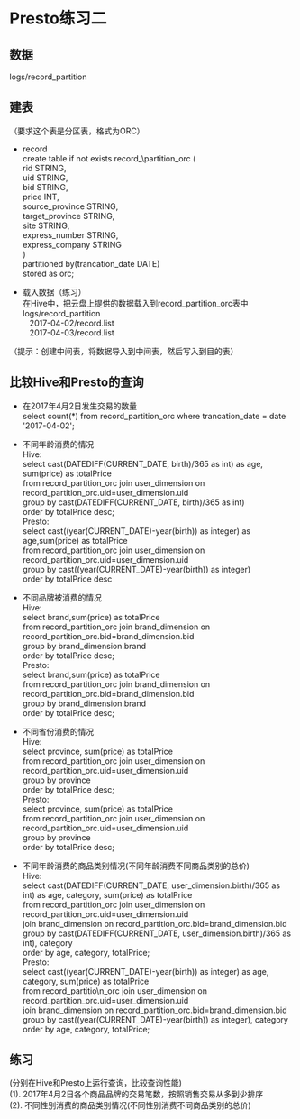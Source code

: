 # Presto练习二

## 数据
logs/record\_partition

## 建表
（要求这个表是分区表，格式为ORC）  

* record  
create table if not exists record_\partition\_orc (  
 rid STRING,   
 uid STRING,  
 bid STRING,  
 price INT,  
 source\_province STRING,  
 target\_province STRING,  
 site STRING,  
 express\_number STRING,  
 express\_company STRING  
)  
 partitioned by(trancation\_date DATE)  
 stored as orc;  

* 载入数据（练习）  
在Hive中，把云盘上提供的数据载入到record\_partition\_orc表中  
logs/record\_partition   
&nbsp;&nbsp;  2017-04-02/record.list  
&nbsp;&nbsp;  2017-04-03/record.list  

（提示：创建中间表，将数据导入到中间表，然后写入到目的表） 

## 比较Hive和Presto的查询
* 在2017年4月2日发生交易的数量  
select count(*) from record\_partition\_orc where trancation\_date = date '2017-04-02';  

* 不同年龄消费的情况  
Hive:  
select cast(DATEDIFF(CURRENT\_DATE, birth)/365 as int) as age,  
sum(price) as totalPrice  
from record\_partition\_orc join user\_dimension on record\_partition\_orc.uid=user\_dimension.uid  
group by cast(DATEDIFF(CURRENT\_DATE, birth)/365 as int)  
order by totalPrice desc;  
Presto:  
select cast((year(CURRENT\_DATE)-year(birth)) as integer) as age,sum(price) as totalPrice  
from record\_partition\_orc join user\_dimension on record\_partition\_orc.uid=user\_dimension.uid  
group by cast((year(CURRENT\_DATE)-year(birth)) as integer)   
order by totalPrice desc  

* 不同品牌被消费的情况  
Hive:  
select brand,sum(price) as totalPrice  
from record\_partition\_orc join brand\_dimension on record\_partition\_orc.bid=brand\_dimension.bid  
group by brand\_dimension.brand  
order by totalPrice desc;  
Presto:  
select brand,sum(price) as totalPrice  
from record\_partition\_orc join brand\_dimension on record\_partition\_orc.bid=brand\_dimension.bid  
group by brand\_dimension.brand  
order by totalPrice desc;  

* 不同省份消费的情况  
Hive:  
select province, sum(price) as totalPrice  
from record\_partition\_orc join user\_dimension on record\_partition\_orc.uid=user\_dimension.uid  
group by province  
order by totalPrice desc;  
Presto:  
select province, sum(price) as totalPrice  
from record\_partition\_orc join user\_dimension on record\_partition\_orc.uid=user\_dimension.uid  
group by province  
order by totalPrice desc;  

* 不同年龄消费的商品类别情况(不同年龄消费不同商品类别的总价)  
Hive:  
select cast(DATEDIFF(CURRENT\_DATE, user\_dimension.birth)/365 as int) as age, category, sum(price)   as totalPrice  
from record\_partition\_orc join user\_dimension on record\_partition\_orc.uid=user\_dimension.uid  
join brand\_dimension on record\_partition\_orc.bid=brand\_dimension.bid  
group by cast(DATEDIFF(CURRENT\_DATE, user\_dimension.birth)/365 as int), category  
order by age, category, totalPrice;  
Presto:  
select cast((year(CURRENT\_DATE)-year(birth)) as integer) as age, category, sum(price) as totalPrice  
from record\_partitio\n_orc join user\_dimension on record\_partition\_orc.uid=user\_dimension.uid  
join brand\_dimension on record\_partition\_orc.bid=brand\_dimension.bid  
group by cast((year(CURRENT\_DATE)-year(birth)) as integer), category  
order by age, category, totalPrice;  

## 练习  
(分别在Hive和Presto上运行查询，比较查询性能)  
(1). 2017年4月2日各个商品品牌的交易笔数，按照销售交易从多到少排序  
(2). 不同性别消费的商品类别情况(不同性别消费不同商品类别的总价)



